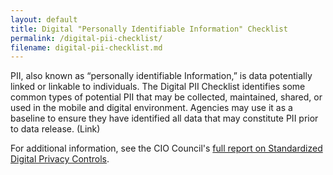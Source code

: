 ```yaml
---
layout: default
title: Digital "Personally Identifiable Information" Checklist
permalink: /digital-pii-checklist/
filename: digital-pii-checklist.md
---
```


PII, also known as “personally identifiable Information,” is data potentially linked or linkable to individuals. The Digital PII Checklist identifies some common types of potential PII that may be collected, maintained, shared, or used in the mobile and digital environment. Agencies may use it as a baseline to ensure they have identified all data that may constitute PII prior to data release.  (Link)
 
For additional information, see the CIO Council's [full report on Standardized Digital Privacy Controls](https://cio.gov/wp-content/uploads/downloads/2012/12/Standardized_Digital_Privacy_Controls.pdf).
